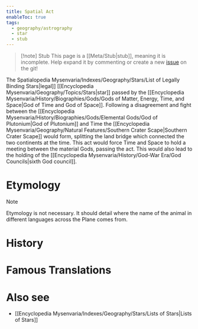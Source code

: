 ```yaml
---
title: Spatial Act
enableToc: true
tags:
  - geography/astrography
  - star
  - stub
---
```


> [!note] Stub
> This page is a [[Meta/Stub|stub]], meaning it is incomplete. Help expand it by commenting or create a new [issue](https://github.com/RagtimeGal/quartz--encyclopedia-mysenvaria/issues/new/choose) on the git!


The Spatial[](Meta/Stubs.md)opedia Mysenvaria/Indexes/Geography/Stars/List of Legally Binding Stars|legal]] [[Encyclopedia Mysenvaria/Geography/Topics/Stars|star]] passed by the [[Encyclopedia Mysenvaria/History/Biographies/Gods/Gods of Matter, Energy, Time, and Space|God of Time and God of Space]]. Following a disagreement and fight between the [[Encyclopedia Mysenvaria/History/Biographies/Gods/Elemental Gods/God of Plutonium|God of Plutonium]] and Time the [[Encyclopedia Mysenvaria/Geography/Natural Features/Southern Crater Scape|Southern Crater Scape]] would form, splitting the land bridge which connected the two continents at the time. This act would force Time and Space to hold a meeting between the material Gods, passing the act. This would also lead to the holding of the [[Encyclopedia Mysenvaria/History/God-War Era/God Councils|sixth God council]].
# Etymology

> [!note]
> Etymology is not necessary. It should detail where the name of the animal in different languages across the Plane comes from.
# History

# Famous Translations

# Also see
- [[Encyclopedia Mysenvaria/Indexes/Geography/Stars/Lists of Stars|Lists of Stars]]
